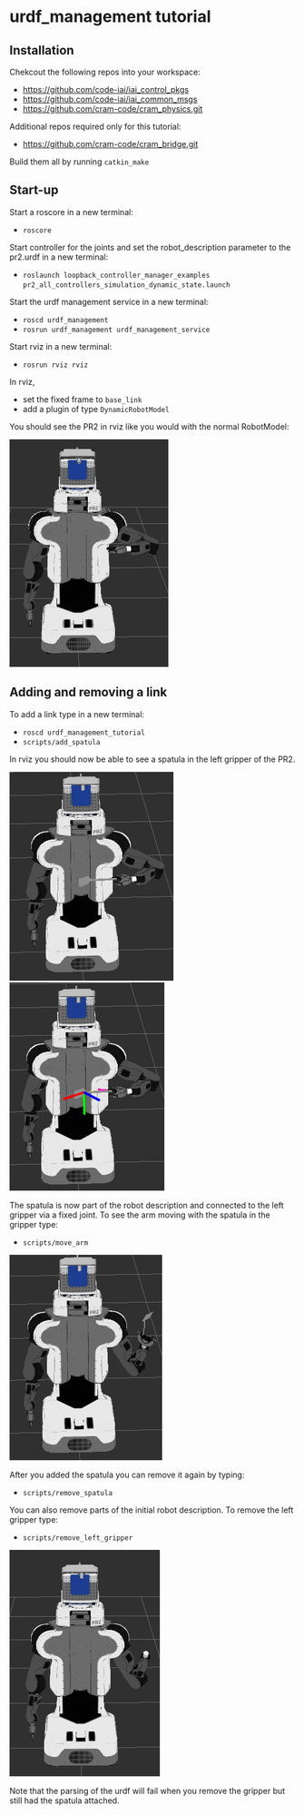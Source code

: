 # urdf_management tutorial


## Installation

Chekcout the following repos into your workspace:
  * https://github.com/code-iai/iai_control_pkgs
  * https://github.com/code-iai/iai_common_msgs
  * https://github.com/cram-code/cram_physics.git 

Additional repos required only for this tutorial:
  * https://github.com/cram-code/cram_bridge.git

Build them all by running ```catkin_make```


## Start-up
Start a roscore in a new terminal:
  * ```roscore```

Start controller for the joints and set the robot_description parameter to the pr2.urdf in a new terminal:
  * ```roslaunch loopback_controller_manager_examples pr2_all_controllers_simulation_dynamic_state.launch```

Start the urdf management service in a new terminal:
  * ```roscd urdf_management```
  * ```rosrun urdf_management urdf_management_service```

Start rviz in a new terminal:
  * ```rosrun rviz rviz```

In rviz,
  * set the fixed frame to ```base_link```
  * add a plugin of type ```DynamicRobotModel```

You should see the PR2 in rviz like you would with the normal RobotModel:

![rviz view](doc/pr2.png)


## Adding and removing a link
To add a link type in a new terminal:
  * ```roscd urdf_management_tutorial```
  * ```scripts/add_spatula```

In rviz you should now be able to see a spatula in the left gripper of the PR2.

![rviz view](doc/pr2_with_spatula.png)
![rviz view](doc/pr2_spatula_tf.png)

The spatula is now part of the robot description and connected to the left gripper via a fixed joint. To see the arm moving with the spatula in the gripper type:
  * ```scripts/move_arm```

![rviz view](doc/pr2_moved_arm.png)

After you added the spatula you can remove it again by typing:
  * ```scripts/remove_spatula```

You can also remove parts of the initial robot description. To remove the left gripper type:
 * ```scripts/remove_left_gripper```

![rviz view](doc/pr2_no_left_gripper.png)

Note that the parsing of the urdf will fail when you remove the gripper but still had the spatula attached.
